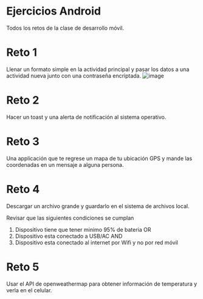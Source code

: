 # Ejercicios Android

Todos los retos de la clase de desarrollo móvil.

# Reto 1
Llenar un formato simple en la actividad principal y pasar los datos a una actividad nueva junto con una contraseña encriptada.
![image](https://github.com/A01704868/Ejercicios-Android/assets/78516893/b3da0ac6-07fe-4887-a842-cf0a70c5feb6)

# Reto 2
Hacer un toast y una alerta de notificación al sistema operativo.

# Reto 3
Una applicación que te regrese un mapa de tu ubicación GPS y mande las coordenadas en un mensaje a alguna persona.

# Reto 4
Descargar un archivo grande y guardarlo en el sistema de archivos local.
<p>Revisar que las siguientes condiciones se cumplan</p>
<ol>
  <li>Dispositivo tiene que tener minimo 95% de bateria OR</li>
  <li>Dispositivo esta conectado a USB/AC AND</li>
  <li>Dispositivo esta conectado al internet por Wifi y no por red móvil</li>
</ol>

# Reto 5
Usar el API de openweathermap para obtener información de temperatura y verla en el celular.
